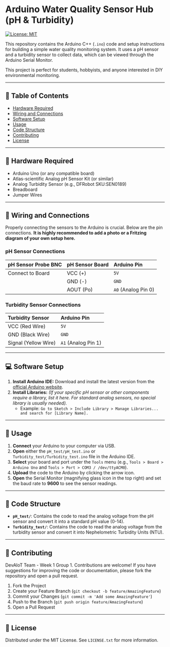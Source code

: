 # Arduino Water Quality Sensor Hub (pH & Turbidity)

[![License: MIT](https://img.shields.io/badge/License-MIT-yellow.svg)](https://opensource.org/licenses/MIT)

This repository contains the Arduino C++ (`.ino`) code and setup instructions for building a simple water quality monitoring system. It uses a pH sensor and a turbidity sensor to collect data, which can be viewed through the Arduino Serial Monitor.

This project is perfect for students, hobbyists, and anyone interested in DIY environmental monitoring.



---

## 📖 Table of Contents
- [Hardware Required](#-hardware-required)
- [Wiring and Connections](#-wiring-and-connections)
- [Software Setup](#-software-setup)
- [Usage](#-usage)
- [Code Structure](#-code-structure)
- [Contributing](#-contributing)
- [License](#-license)

---

## 🔬 Hardware Required
* Arduino Uno (or any compatible board)
* Atlas-scientific Analog pH Sensor Kit (or similar)
* Analog Turbidity Sensor (e.g., DFRobot SKU:SEN0189)
* Breadboard
* Jumper Wires

---

## 🔌 Wiring and Connections
Properly connecting the sensors to the Arduino is crucial. Below are the pin connections. **It is highly recommended to add a photo or a Fritzing diagram of your own setup here.**

### pH Sensor Connections
| pH Sensor Probe BNC | pH Sensor Board | Arduino Pin |
| :--- | :--- | :--- |
| Connect to Board | VCC (+) | `5V` |
| | GND (-) | `GND` |
| | AOUT (Po) | `A0` (Analog Pin 0) |

### Turbidity Sensor Connections
| Turbidity Sensor | Arduino Pin |
| :--- | :--- |
| VCC (Red Wire) | `5V` |
| GND (Black Wire) | `GND` |
| Signal (Yellow Wire) | `A1` (Analog Pin 1) |

---

## 💻 Software Setup

1.  **Install Arduino IDE:** Download and install the latest version from the [official Arduino website](https://www.arduino.cc/en/software).
2.  **Install Libraries:** _(If your specific pH sensor or other components require a library, list it here. For standard analog sensors, no special library is usually needed)._
    * Example: `Go to Sketch > Include Library > Manage Libraries... and search for [Library Name].`

---

## 🚀 Usage

1.  **Connect** your Arduino to your computer via USB.
2.  **Open** either the `pH_test/pH_test.ino` or `Turbidity_test/Turbidity_test.ino` file in the Arduino IDE.
3.  **Select** your board and port under the `Tools` menu (e.g., `Tools > Board > Arduino Uno` and `Tools > Port > COM3 / /dev/ttyACM0`).
4.  **Upload** the code to the Arduino by clicking the arrow icon.
5.  **Open** the Serial Monitor (magnifying glass icon in the top right) and set the baud rate to **9600** to see the sensor readings.

---

## 📂 Code Structure

* **`pH_test/`**: Contains the code to read the analog voltage from the pH sensor and convert it into a standard pH value (0-14).
* **`Turbidity_test/`**: Contains the code to read the analog voltage from the turbidity sensor and convert it into Nephelometric Turbidity Units (NTU).

---

## 🤝 Contributing

DevAIoT Team - Week 1 Group 1. Contributions are welcome! If you have suggestions for improving the code or documentation, please fork the repository and open a pull request.

1.  Fork the Project
2.  Create your Feature Branch (`git checkout -b feature/AmazingFeature`)
3.  Commit your Changes (`git commit -m 'Add some AmazingFeature'`)
4.  Push to the Branch (`git push origin feature/AmazingFeature`)
5.  Open a Pull Request

---

## 📜 License

Distributed under the MIT License. See `LICENSE.txt` for more information.
